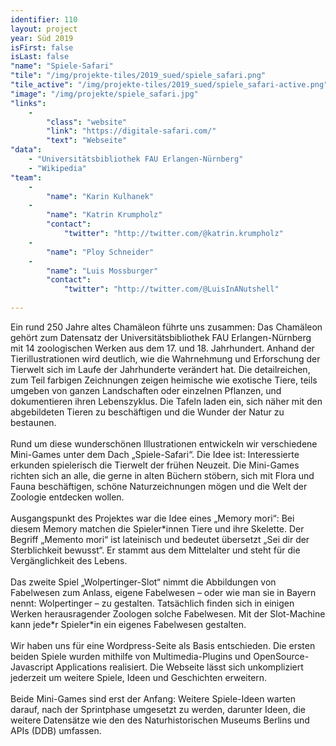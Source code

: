 ```yaml
---
identifier: 110
layout: project
year: Süd 2019
isFirst: false
isLast: false
"name": "Spiele-Safari"
"tile": "/img/projekte-tiles/2019_sued/spiele_safari.png"
"tile_active": "/img/projekte-tiles/2019_sued/spiele_safari-active.png"
"image": "/img/projekte/spiele_safari.jpg"
"links":
    -
        "class": "website"
        "link": "https://digitale-safari.com/"
        "text": "Webseite"
"data":
    - "Universitätsbibliothek FAU Erlangen-Nürnberg"
    - "Wikipedia"
"team":
    -
        "name": "Karin Kulhanek"
    -
        "name": "Katrin Krumpholz"
        "contact":
            "twitter": "http://twitter.com/@katrin.krumpholz"
    -
        "name": "Ploy Schneider"
    -
        "name": "Luis Mossburger"
        "contact":
            "twitter": "http://twitter.com/@LuisInANutshell"
           
---
```

Ein rund 250 Jahre altes Chamäleon führte uns zusammen: Das Chamäleon gehört zum Datensatz der Universitätsbibliothek FAU Erlangen-Nürnberg mit 14 zoologischen Werken aus dem 17. und 18. Jahrhundert. Anhand der Tierillustrationen wird deutlich, wie die Wahrnehmung und Erforschung der Tierwelt sich im Laufe der Jahrhunderte verändert hat. Die detailreichen, zum Teil farbigen Zeichnungen zeigen heimische wie exotische Tiere, teils umgeben von ganzen Landschaften oder einzelnen Pflanzen, und dokumentieren ihren Lebenszyklus. Die Tafeln laden ein, sich näher mit den abgebildeten Tieren zu beschäftigen und die Wunder der Natur zu bestaunen.
<br/><br/>
Rund um diese wunderschönen Illustrationen entwickeln wir verschiedene Mini-Games unter dem Dach „Spiele-Safari“. Die Idee ist: Interessierte erkunden spielerisch die Tierwelt der frühen Neuzeit. Die Mini-Games richten sich an alle, die gerne in alten Büchern stöbern, sich mit Flora und Fauna beschäftigen, schöne Naturzeichnungen mögen und die Welt der Zoologie entdecken wollen.
<br/><br/>
Ausgangspunkt des Projektes war die Idee eines „Memory mori“: Bei diesem Memory matchen die Spieler\*innen Tiere und ihre Skelette. Der Begriff „Memento mori“ ist lateinisch und bedeutet übersetzt „Sei dir der Sterblichkeit bewusst“. Er stammt aus dem Mittelalter und steht für die Vergänglichkeit des Lebens.
<br/><br/>
Das zweite Spiel „Wolpertinger-Slot“ nimmt die Abbildungen von Fabelwesen zum Anlass, eigene Fabelwesen – oder wie man sie in Bayern nennt: Wolpertinger – zu gestalten. Tatsächlich finden sich in einigen Werken herausragender Zoologen solche Fabelwesen. Mit der Slot-Machine kann jede\*r Spieler\*in ein eigenes Fabelwesen gestalten.
<br/><br/>
Wir haben uns für eine Wordpress-Seite als Basis entschieden. Die ersten beiden Spiele wurden mithilfe von Multimedia-Plugins und OpenSource-Javascript Applications realisiert. Die Webseite lässt sich unkompliziert jederzeit um weitere Spiele, Ideen und Geschichten erweitern.
<br/><br/>
Beide Mini-Games sind erst der Anfang: Weitere Spiele-Ideen warten darauf, nach der Sprintphase umgesetzt zu werden, darunter Ideen, die weitere Datensätze wie den des Naturhistorischen Museums Berlins und APIs (DDB) umfassen.